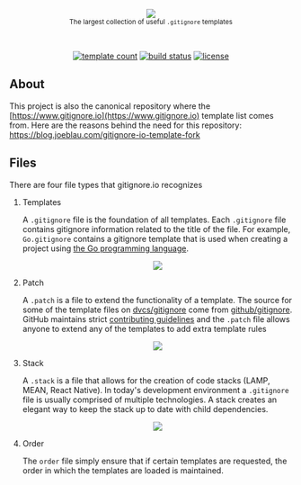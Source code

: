 <p align="center">
    <a href="https://www.gitignore.io">
        <img src="https://cdn.rawgit.com/dvcs/gitignore/master/.github/gitignore-templates.svg" />
    </a>
    <br>
    <small>The largest collection of useful <code>.gitignore</code> templates</small>
</p>
<br>
<p align="center">
    <a href="https://github.com/dvcs/gitignore/tree/master/templates"><img src="https://img.shields.io/badge/Templates-400%2B-FF5722.svg?style=flat-square" alt="template count"></a>
    <a href="https://travis-ci.org/dvcs/gitignore"><img src="https://img.shields.io/travis/dvcs/gitignore.svg?style=flat-square" alt="build status"></a>
    <a href="https://github.com/dvcs/gitignore/blob/master/LICENSE.md"><img src="https://img.shields.io/github/license/dvcs/gitignore.svg?style=flat-square" alt="license"></a>
</p>

## About

This project is also the canonical repository where the [https://www.gitignore.io](https://www.gitignore.io) template list comes from.  Here are the reasons behind the need for this repository: https://blog.joeblau.com/gitignore-io-template-fork

## Files

There are four file types that gitignore.io recognizes


1. Templates

	A `.gitignore` file is the foundation of all templates.  Each `.gitignore` file contains gitignore information related to the title of the file.  For example, `Go.gitignore` contains a gitignore template that is used when creating a project using [the Go programming language](https://golang.org).

	<p align="center">
		<img src="https://cdn.rawgit.com/dvcs/gitignore/master/.github/gitignore.svg" />
	</p>

2. Patch

	A `.patch` is a file to extend the functionality of a template.  The source for some of the template files on [dvcs/gitignore](https://github.com/dvcs/gitignore) come from [github/gitignore](https://github.com/github/gitignore).  GitHub maintains strict [contributing guidelines](https://github.com/github/gitignore#contributing-guidelines) and the `.patch` file allows anyone to extend any of the templates to add extra template rules

	<p align="center">
		<img src="https://cdn.rawgit.com/dvcs/gitignore/master/.github/patch.svg" />
	</p>

3. Stack

	A `.stack` is a file that allows for the creation of code stacks (LAMP, MEAN, React Native).  In today's development environment a `.gitignore` file is usually comprised of multiple technologies.  A stack creates an elegant way to keep the stack up to date with child dependencies.

	<p align="center">
		<img src="https://cdn.rawgit.com/dvcs/gitignore/master/.github/stack.svg" />
	</p>

4. Order

	The `order` file simply ensure that if certain templates are requested, the order in which the templates are loaded is maintained.
